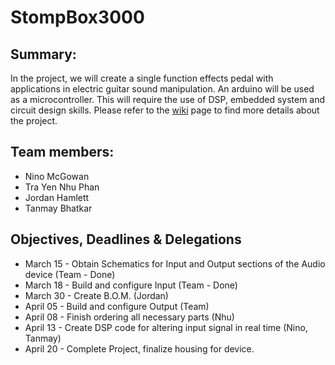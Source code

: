 # StompBox3000
## Summary: 
In the project, we will create a single function effects pedal with applications in electric guitar sound manipulation. An arduino will be used as a microcontroller. This will require the use of DSP, embedded system and circuit design skills. Please refer to the [wiki](https://github.com/ninomcgowan/StompBox3000/wiki) page to find more details about the project.
## Team members:
* Nino McGowan
* Tra Yen Nhu Phan
* Jordan Hamlett
* Tanmay Bhatkar
## Objectives, Deadlines & Delegations
* March 15 - Obtain Schematics for Input and Output sections of the Audio device (Team - Done)
* March 18 - Build and configure Input (Team - Done)
* March 30 - Create B.O.M. (Jordan)
* April 05 - Build and configure Output (Team)
* April 08 - Finish ordering all necessary parts (Nhu)
* April 13 - Create DSP code for altering input signal in real time (Nino, Tanmay)
* April 20 - Complete Project, finalize housing for device.
